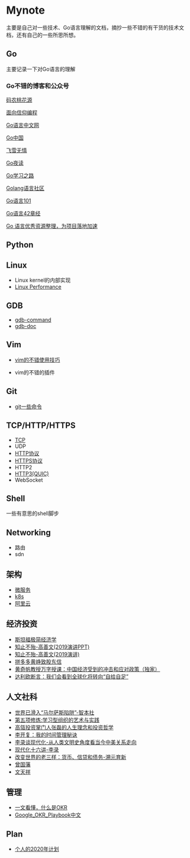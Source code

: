 # Mynote

主要是自己对一些技术、Go语言理解的文档，摘抄一些不错的有干货的技术文档，还有自己的一些所思所想。

## Go

主要记录一下对Go语言的理解

### Go不错的博客和公众号

[码农桃花源](https://qcrao91.gitbook.io/go/)

[面向信仰编程](https://draveness.me/golang/)

[Go语言中文网](https://mp.weixin.qq.com/mp/profile_ext?action=home&__biz=MzAxMTA4Njc0OQ==&scene=124#wechat_redirect)

[Go中国](https://mp.weixin.qq.com/mp/profile_ext?action=home&__biz=MjM5OTcxMzE0MQ==&scene=124#wechat_redirect)

[飞雪无情](https://mp.weixin.qq.com/mp/profile_ext?action=home&__biz=MzI3MjU4Njk3Ng==&scene=124#wechat_redirect)

[Go夜读](https://mp.weixin.qq.com/mp/profile_ext?action=home&__biz=MzAwNTc3OTE5Mg==&scene=124#wechat_redirect)

[Go学习之路](https://github.com/developer-learning/learning-golang)

[Golang语言社区](https://cloud.tencent.com/developer/column/2170)

[Go语言101](https://gfw.go101.org/article/101.html)

[Go语言42章经](https://github.com/ffhelicopter/Go42/blob/master/SUMMARY.md)

[Go 语言优秀资源整理，为项目落地加速](https://shockerli.net/post/go-awesome/)

## Python


## Linux

* Linux kernel的内部实现
* [Linux Performance](https://github.com/lizj3624/mynote/tree/master/Linux-Performance)

## GDB
* [gdb-command](https://github.com/lizj3624/mynote/blob/master/gdb/gdb-command.md)
* [gdb-doc](https://github.com/lizj3624/mynote/blob/master/gdb/gdb.md)


## Vim

* [vim的不错使用技巧](https://github.com/lizj3624/mynote/blob/master/vim/vim.md)

* vim的不错的插件

## Git

* [git一些命令](https://github.com/lizj3624/mynote/blob/master/git/git-command.md)

## TCP/HTTP/HTTPS

* [TCP](https://github.com/lizj3624/mynote/tree/master/tcp)
* UDP
* [HTTP协议](https://github.com/lizj3624/mynote/tree/master/http)
* [HTTPS协议](https://github.com/lizj3624/mynote/tree/master/https)
* HTTP2
* [HTTP3(QUIC)](https://github.com/lizj3624/mynote/blob/master/http/http3.md)
* WebSocket

## Shell

一些有意思的shell脚步

## Networking

* 路由
* sdn

## 架构

* [微服务](https://github.com/lizj3624/mynote/blob/master/microservice/microservice.md)
* [k8s](https://github.com/lizj3624/mynote/tree/master/k8s)
* [阿里云](https://github.com/lizj3624/mynote/blob/master/aliyun/aliyun.md)

## 经济投资

* [斯坦福极简经济学](https://github.com/lizj3624/mynote/blob/master/reading-notes/%E8%AF%BB%E3%80%8A%E6%96%AF%E5%9D%A6%E7%A6%8F%E6%9E%81%E7%AE%80%E7%BB%8F%E6%B5%8E%E5%AD%A6%E3%80%8B%E4%B8%80%E4%BA%9B%E6%80%BB%E7%BB%93.md)
* [知止不殆-高善文(2019演讲PPT)](https://github.com/lizj3624/mynote/blob/master/reading-notes/%E7%9F%A5%E6%AD%A2%E4%B8%8D%E6%AE%86_%E9%AB%98%E5%96%84%E6%96%87.pdf)
* [知止不殆-高善文(2019演讲)](https://www.youtube.com/watch?v=zzQ3vC6svB4)
* [拼多多黄峥致股东信](https://github.com/lizj3624/mynote/blob/master/reading-notes/%E6%8B%BC%E5%A4%9A%E5%A4%9A(%E9%BB%84%E5%B3%A5)%E8%87%B4%E8%82%A1%E4%B8%9C%E4%B8%80.md)
* [黄奇帆教授万字授课：中国经济受到的冲击和应对政策（独家）](https://mp.weixin.qq.com/s/2FecMSdK7HjNla-BhNFOTg)
* [达利欧断言：我们会看到全球化将转向“自给自足”](https://mp.weixin.qq.com/s/9FUlC4glfIkRrsbnIC5Bng)

## 人文社科

* [世界已滑入“马尔萨斯陷阱”-智本社](https://mp.weixin.qq.com/s/l4vAX3o7HrVQSwjOrRuOYA)
* [第五项修炼:学习型组织的艺术与实践](https://github.com/lizj3624/mynote/blob/master/reading-notes/%E7%AC%AC%E4%BA%94%E9%A1%B9%E4%BF%AE%E7%82%BC%EF%BC%9A%E5%AD%A6%E4%B9%A0%E5%9E%8B%E7%BB%84%E7%BB%87%E7%9A%84%E8%89%BA%E6%9C%AF%E4%B8%8E%E5%AE%9E%E8%B7%B5.md)
* [高瓴投资掌门人张磊的人生理念和投资哲学](https://github.com/lizj3624/mynote/blob/master/reading-notes/%E9%AB%98%E7%93%B4%E6%8A%95%E8%B5%84%E6%8E%8C%E9%97%A8%E4%BA%BA%E5%BC%A0%E7%A3%8A%E7%9A%84%E4%BA%BA%E7%94%9F%E7%90%86%E5%BF%B5%E5%92%8C%E6%8A%95%E8%B5%84%E5%93%B2%E5%AD%A6.md)
* [李开复：我的时间管理秘诀](https://github.com/lizj3624/mynote/blob/master/reading-notes/%E6%9D%8E%E5%BC%80%E5%A4%8D%EF%BC%9A%E6%88%91%E7%9A%84%E6%97%B6%E9%97%B4%E7%AE%A1%E7%90%86%E7%A7%98%E8%AF%80.md)
* [李录谈现代化-从人类文明史角度看当今中美关系走向](https://github.com/lizj3624/mynote/blob/master/reading-notes/%E6%9D%8E%E5%BD%95%E8%B0%88%E7%8E%B0%E4%BB%A3%E5%8C%96-%E4%BB%8E%E4%BA%BA%E7%B1%BB%E6%96%87%E6%98%8E%E5%8F%B2%E8%A7%92%E5%BA%A6%E7%9C%8B%E5%BD%93%E4%BB%8A%E4%B8%AD%E7%BE%8E%E5%85%B3%E7%B3%BB%E8%B5%B0%E5%90%91.pdf)
* [现代化十六讲-李录](https://github.com/lizj3624/mynote/blob/master/reading-notes/%E7%8E%B0%E4%BB%A3%E5%8C%96%E5%8D%81%E5%85%AD%E8%AE%B2-%E6%9D%8E%E5%BD%95.pdf)
* [改变世界的老三样：货币、信贷和债务-溯元育新](https://mp.weixin.qq.com/s/h14q5BVSSWsNgU5K6bMEVw)
* [曾国藩](https://github.com/lizj3624/mynote/blob/master/reading-notes/%E6%9B%BE%E5%9B%BD%E8%97%A9.md)
* [文天祥](https://github.com/lizj3624/mynote/blob/master/reading-notes/%E6%96%87%E5%A4%A9%E7%A5%A5.md)

## 管理
* [一文看懂，什么是OKR](https://m.zjbyte.com/sbfp/finance/article?groupId=6646618488267866628&itemId=6646618488267866628&timestamp=1588043478&article_category=stock&req_id=2020042811111801001404009410848F65&group_id=6646618488267866628)
* [Google_OKR_Playbook中文](https://mp.weixin.qq.com/s/A1C5BE5rBCeTGlrJm95jVw)


## Plan

* [个人的2020年计划](https://github.com/lizj3624/mynote/blob/master/plans/2020-plan.md)
